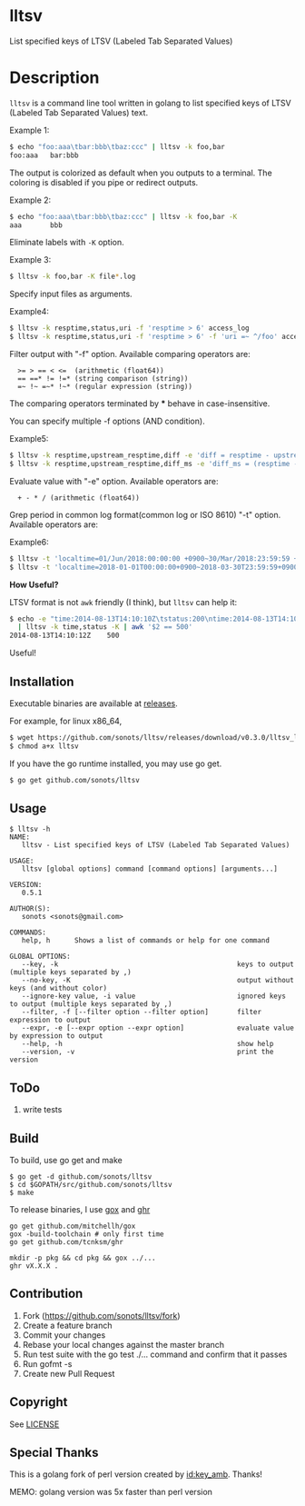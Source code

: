 # lltsv

List specified keys of LTSV (Labeled Tab Separated Values)

# Description

`lltsv` is a command line tool written in golang to list specified keys of LTSV (Labeled Tab Separated Values) text.

Example 1: 

```bash
$ echo "foo:aaa\tbar:bbb\tbaz:ccc" | lltsv -k foo,bar
foo:aaa   bar:bbb
```

The output is colorized as default when you outputs to a terminal. 
The coloring is disabled if you pipe or redirect outputs.

Example 2:

```bash
$ echo "foo:aaa\tbar:bbb\tbaz:ccc" | lltsv -k foo,bar -K
aaa       bbb
```

Eliminate labels with `-K` option.

Example 3:

```bash
$ lltsv -k foo,bar -K file*.log
```

Specify input files as arguments.

Example4:

```bash
$ lltsv -k resptime,status,uri -f 'resptime > 6' access_log
$ lltsv -k resptime,status,uri -f 'resptime > 6' -f 'uri =~ ^/foo' access_log
```

Filter output with "-f" option. Available comparing operators are:

```
  >= > == < <=  (arithmetic (float64))
  == ==* != !=* (string comparison (string))
  =~ !~ =~* !~* (regular expression (string))
```

The comparing operators terminated by __*__ behave in case-insensitive.

You can specify multiple -f options (AND condition).

Example5:

```bash
$ lltsv -k resptime,upstream_resptime,diff -e 'diff = resptime - upstream_resptime' access_log
$ lltsv -k resptime,upstream_resptime,diff_ms -e 'diff_ms = (resptime - upstream_resptime) * 1000' access_log
```

Evaluate value with "-e" option. Available operators are:

```
  + - * / (arithmetic (float64))
```

Grep period in common log format(common log or ISO 8610) "-t" option. Available operators are:

Example6:

```bash
$ lltsv -t 'localtime=01/Jun/2018:00:00:00 +0900~30/Mar/2018:23:59:59 +0900,common' access_log
$ lltsv -t 'localtime=2018-01-01T00:00:00+0900~2018-03-30T23:59:59+0900,iso8610' access_log
```

**How Useful?**

LTSV format is not `awk` friendly (I think), but `lltsv` can help it: 

```bash
$ echo -e "time:2014-08-13T14:10:10Z\tstatus:200\ntime:2014-08-13T14:10:12Z\tstatus:500" \
  | lltsv -k time,status -K | awk '$2 == 500'
2014-08-13T14:10:12Z    500
```

Useful!

## Installation

Executable binaries are available at [releases](https://github.com/sonots/lltsv/releases).

For example, for linux x86_64, 

```bash
$ wget https://github.com/sonots/lltsv/releases/download/v0.3.0/lltsv_linux_amd64 -O lltsv
$ chmod a+x lltsv
```

If you have the go runtime installed, you may use go get. 

```bash
$ go get github.com/sonots/lltsv
```

## Usage

```
$ lltsv -h
NAME:
   lltsv - List specified keys of LTSV (Labeled Tab Separated Values)

USAGE:
   lltsv [global options] command [command options] [arguments...]

VERSION:
   0.5.1

AUTHOR(S):
   sonots <sonots@gmail.com>

COMMANDS:
   help, h      Shows a list of commands or help for one command

GLOBAL OPTIONS:
   --key, -k                                            keys to output (multiple keys separated by ,)
   --no-key, -K                                         output without keys (and without color)
   --ignore-key value, -i value                         ignored keys to output (multiple keys separated by ,)
   --filter, -f [--filter option --filter option]       filter expression to output
   --expr, -e [--expr option --expr option]             evaluate value by expression to output
   --help, -h                                           show help
   --version, -v                                        print the version
```

## ToDo

1. write tests

## Build

To build, use go get and make

```
$ go get -d github.com/sonots/lltsv
$ cd $GOPATH/src/github.com/sonots/lltsv
$ make
```

To release binaries, I use [gox](https://github.com/mitchellh/gox) and [ghr](https://github.com/tcnksm/ghr)

```
go get github.com/mitchellh/gox
gox -build-toolchain # only first time
go get github.com/tcnksm/ghr

mkdir -p pkg && cd pkg && gox ../...
ghr vX.X.X .
```

## Contribution

1. Fork (https://github.com/sonots/lltsv/fork)
2. Create a feature branch
3. Commit your changes
4. Rebase your local changes against the master branch
5. Run test suite with the go test ./... command and confirm that it passes
6. Run gofmt -s
7. Create new Pull Request

## Copyright

See [LICENSE](./LICENSE)

## Special Thanks

This is a golang fork of perl version created by [id:key_amb](http://keyamb.hatenablog.com/). Thanks!

MEMO: golang version was 5x faster than perl version
